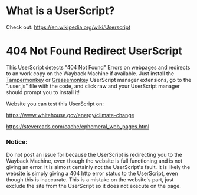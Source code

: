 # What is a UserScript?
Check out: https://en.wikipedia.org/wiki/Userscript

# 404 Not Found Redirect UserScript
This UserScript detects "404 Not Found" Errors on webpages and redirects to an work copy on the Wayback Machine if available. Just install the [Tampermonkey](https://www.tampermonkey.net/) or [Greasemonkey](https://addons.mozilla.org/en-US/firefox/addon/greasemonkey/) UserScript manager extensions, go to the ".user.js" file with the code, and click raw and your UserScript manager should prompt you to install it!

Website you can test this UserScript on:

https://www.whitehouse.gov/energy/climate-change

https://stevereads.com/cache/ephemeral_web_pages.html

### Notice:
Do not post an issue for because the UserScript is redirecting you to the Wayback Machine, even though the website is full functioning and is not giving an error. It is almost certainly not the UserScript's fault. It is likely the website is simply giving a 404 http error status to the UserScript, even though this is inaccurate. This is a mistake on the website's part, just exclude the site from the UserScript so it does not execute on the page.
